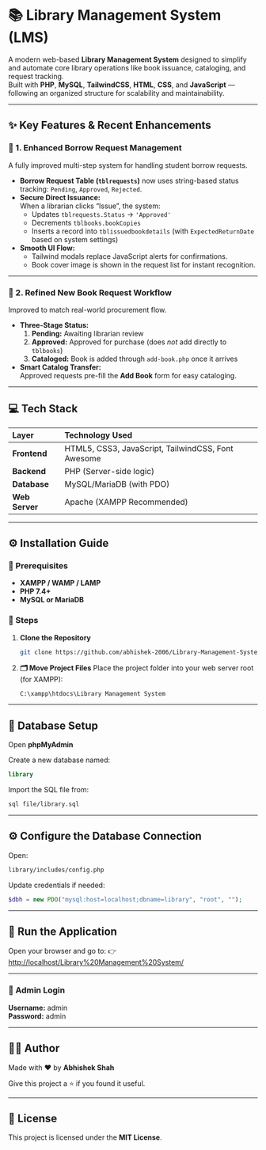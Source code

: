 # 📚 Library Management System (LMS)

A modern web-based **Library Management System** designed to simplify and automate core library operations like book issuance, cataloging, and request tracking.  
Built with **PHP**, **MySQL**, **TailwindCSS**, **HTML**, **CSS**, and **JavaScript** — following an organized structure for scalability and maintainability.

---

## ✨ Key Features & Recent Enhancements

### 🔹 1. Enhanced Borrow Request Management
A fully improved multi-step system for handling student borrow requests.

- **Borrow Request Table (`tblrequests`)** now uses string-based status tracking: `Pending`, `Approved`, `Rejected`.
- **Secure Direct Issuance:**  
  When a librarian clicks “Issue”, the system:
  - Updates `tblrequests.Status` → `'Approved'`
  - Decrements `tblbooks.bookCopies`
  - Inserts a record into `tblissuedbookdetails` (with `ExpectedReturnDate` based on system settings)
- **Smooth UI Flow:**  
  - Tailwind modals replace JavaScript alerts for confirmations.  
  - Book cover image is shown in the request list for instant recognition.

---

### 🔹 2. Refined New Book Request Workflow
Improved to match real-world procurement flow.

- **Three-Stage Status:**  
  1. **Pending:** Awaiting librarian review  
  2. **Approved:** Approved for purchase (does *not* add directly to `tblbooks`)  
  3. **Cataloged:** Book is added through `add-book.php` once it arrives
- **Smart Catalog Transfer:**  
  Approved requests pre-fill the **Add Book** form for easy cataloging.

---

## 💻 Tech Stack

| Layer | Technology Used |
| :--- | :--- |
| **Frontend** | HTML5, CSS3, JavaScript, TailwindCSS, Font Awesome |
| **Backend** | PHP (Server-side logic) |
| **Database** | MySQL/MariaDB (with PDO) |
| **Web Server** | Apache (XAMPP Recommended) |

---

## ⚙️ Installation Guide

### 🧩 Prerequisites
- **XAMPP / WAMP / LAMP**  
- **PHP 7.4+**  
- **MySQL or MariaDB**

### 🚀 Steps

1. **Clone the Repository**
   ```bash
   git clone https://github.com/abhishek-2006/Library-Management-System.git
   ```

2. **🗂️ Move Project Files**
   Place the project folder into your web server root (for XAMPP):
   ```bash
   C:\xampp\htdocs\Library Management System
   ```

---

## 🧩 Database Setup

Open **phpMyAdmin**

Create a new database named:

```sql
library
```

Import the SQL file from:

```bash
sql file/library.sql
```

---

## ⚙️ Configure the Database Connection

Open:

```bash
library/includes/config.php
```

Update credentials if needed:

```php
$dbh = new PDO("mysql:host=localhost;dbname=library", "root", "");
```

---

## 🚀 Run the Application

Open your browser and go to:
👉 [http://localhost/Library%20Management%20System/](http://localhost/Library%20Management%20System/)

---

### 🔑 Admin Login

**Username:** admin  
**Password:** admin

---

## 👨‍💻 Author

Made with ❤️ by **Abhishek Shah**

Give this project a ⭐ if you found it useful.

---

## 📄 License

This project is licensed under the **MIT License**.
